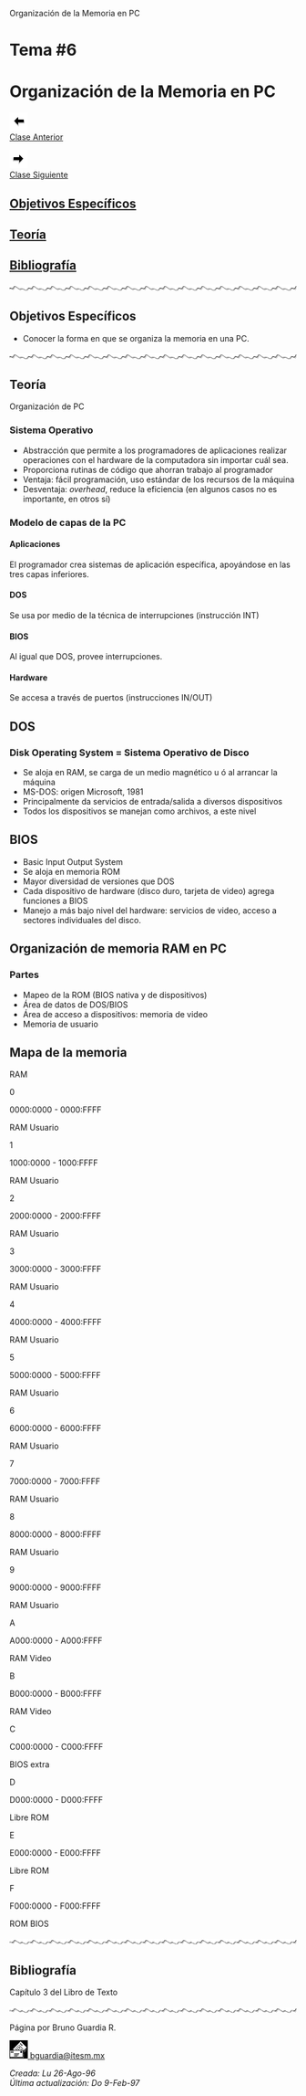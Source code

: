  Organización de la Memoria en PC

Tema #6
=======

Organización de la Memoria en PC
================================

[![Sesión Anterior](../../images/anterior.gif)  
Clase Anterior](clase05.md)

[![Sesión Siguiente](../../images/sigue.gif)  
Clase Siguiente](../Temas/clase07.md)

[Objetivos Específicos](#objetivo)
----------------------------------

[Teoría](#teoria)
-----------------

[Bibliografía](#biblio)
-----------------------

![](../../images/waveline.gif)

Objetivos Específicos
---------------------

*   Conocer la forma en que se organiza la memoria en una PC.

![Línea de separación](../../images/waveline.gif)

Teoría
------

Organización de PC

### Sistema Operativo

*   Abstracción que permite a los programadores de aplicaciones realizar operaciones con el hardware de la computadora sin importar cuál sea.
*   Proporciona rutinas de código que ahorran trabajo al programador
*   Ventaja: fácil programación, uso estándar de los recursos de la máquina
*   Desventaja: _overhead_, reduce la eficiencia (en algunos casos no es importante, en otros sí)

### Modelo de capas de la PC

#### Aplicaciones

El programador crea sistemas de aplicación específica, apoyándose en las tres capas inferiores.

#### DOS

Se usa por medio de la técnica de interrupciones (instrucción INT)

#### BIOS

Al igual que DOS, provee interrupciones.

#### Hardware

Se accesa a través de puertos (instrucciones IN/OUT)

DOS
---

### Disk Operating System = Sistema Operativo de Disco

*   Se aloja en RAM, se carga de un medio magnético u ó al arrancar la máquina
*   MS-DOS: origen Microsoft, 1981
*   Principalmente da servicios de entrada/salida a diversos dispositivos
*   Todos los dispositivos se manejan como archivos, a este nivel

BIOS
----

*   Basic Input Output System
*   Se aloja en memoria ROM
*   Mayor diversidad de versiones que DOS
*   Cada dispositivo de hardware (disco duro, tarjeta de video) agrega funciones a BIOS
*   Manejo a más bajo nivel del hardware: servicios de video, acceso a sectores individuales del disco.

Organización de memoria RAM en PC
---------------------------------

### Partes

*   Mapeo de la ROM (BIOS nativa y de dispositivos)
*   Área de datos de DOS/BIOS
*   Área de acceso a dispositivos: memoria de video
*   Memoria de usuario

Mapa de la memoria
------------------

RAM

0

0000:0000 - 0000:FFFF

RAM Usuario

1

1000:0000 - 1000:FFFF

RAM Usuario

2

2000:0000 - 2000:FFFF

RAM Usuario

3

3000:0000 - 3000:FFFF

RAM Usuario

4

4000:0000 - 4000:FFFF

RAM Usuario

5

5000:0000 - 5000:FFFF

RAM Usuario

6

6000:0000 - 6000:FFFF

RAM Usuario

7

7000:0000 - 7000:FFFF

RAM Usuario

8

8000:0000 - 8000:FFFF

RAM Usuario

9

9000:0000 - 9000:FFFF

RAM Usuario

A

A000:0000 - A000:FFFF

RAM Video

B

B000:0000 - B000:FFFF

RAM Video

C

C000:0000 - C000:FFFF

BIOS extra

D

D000:0000 - D000:FFFF

Libre ROM

E

E000:0000 - E000:FFFF

Libre ROM

F

F000:0000 - F000:FFFF

ROM BIOS

![Línea de separación](../../images/waveline.gif)

Bibliografía
------------

Capítulo 3 del Libro de Texto

![Línea de separación](../../images/waveline.gif)

Página por Bruno Guardia R.

 [![Correo](../../images/mail.gif) bguardia@itesm.mx](mailto:bguardia@campus.ccm.itesm.mx)

_Creada: Lu 26-Ago-96_  
_Última actualización: Do 9-Feb-97_